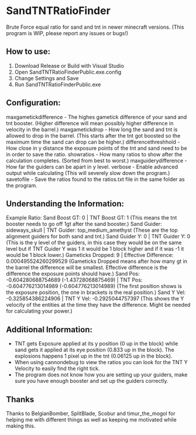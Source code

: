 # SandTNTRatioFinder
Brute Force equal ratio for sand and tnt in newer minecraft versions.
(This program is WIP, please report any issues or bugs!)

## How to use:
1) Download Release or Build with Visual Studio
2) Open SandTNTRatioFinderPublic.exe.config
3) Change Settings and Save
4) Run SandTNTRatioFinderPublic.exe

## Configuration:
maxgametickdifference - The highes gametick difference of your sand and tnt booster. (Higher difference will mean possibly higher difference in velocity in the barrel.)
maxgametickdrop - How long the sand and tnt is allowed to drop in the barrel. (This starts after the tnt got boosted so the maximum time the sand can drop can be higher.)
differencethreshhold - How close in y distance the exposure points of the tnt and sand need to be in order to save the ratio.
showratios - How many ratios to show after the calculation completes. (Sorted from best to worst.)
maxguiderydifference - How far the guiders can be apart in y level.
verbose - Enable advanced output while calculating (This will severely slow down the program.)
savetofile - Save the ratios found to the ratios.txt file in the same folder as the program.

## Understanding the Information:
Example Ratio:
Sand Boost GT: 0 | TNT Boost GT: 1                                                                    (This means the tnt booster needs to go off 1gt after the sand booster.)
Sand Guider: sideways_skull | TNT Guider: top_medium_amethyst                                         (These are the top alignment guiders for both sand and tnt.)
Sand Guider Y: 0 | TNT Guider Y: 0                                                                    (This is the y level of the guiders, in this case they would be on the same level but if TNT Guider Y was 1 it would be 1 block higher and if it was -1 it would be 1 block lower.)
Gameticks Dropped: 9 | Effective Difference: 0.000495524260299529                                     (Gameticks Dropped means after how many gt in the barrel the difference will be smallest. Effective difference is the difference the exposure points should have.)
Sand Pos: -0.604280688754689 (-1.43728068875469) | TNT Pos: -0.604776213014989 (-0.604776213014989)   (The first position shows is the exposure position, the one in brackets is the real position.)
Sand Y Vel: -0.325854386224906 | TNT Y Vel: -0.2925044757397                                          (This shows the Y velocity of the entities at the time they have the difference. Might be needed for calculating your power.)

## Additional Information:
- TNT gets Exposure applied at its y position (0 up in the block) while sand gets it applied at its eye position (0.833 up in the block). The explosions happens 1 pixel up in the tnt (0.06125 up in the block).
- When using cannondebug to view the ratios you can look for the TNT Y Velocity to easily find the right tick.
- The program does not know how you are setting up your guiders, make sure you have enough booster and set up the guiders correctly.

## Thanks
Thanks to BelgianBomber, SplitBlade, Scobur and timur_the_mogol for helping me with different things as well as keeping me motivated while making this.
